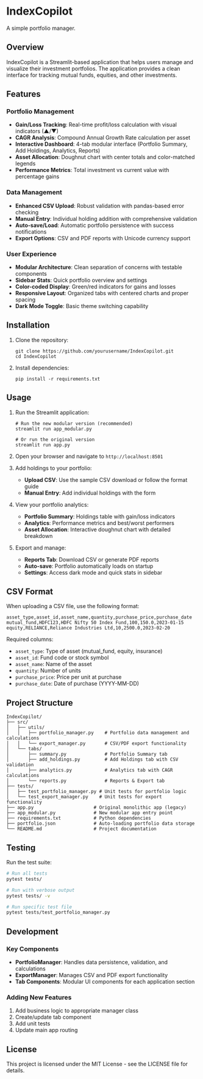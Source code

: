 # IndexCopilot

A simple portfolio manager.

## Overview

IndexCopilot is a Streamlit-based application that helps users manage and visualize their investment portfolios. The application provides a clean interface for tracking mutual funds, equities, and other investments.

## Features

### Portfolio Management
- **Gain/Loss Tracking**: Real-time profit/loss calculation with visual indicators (▲/▼)
- **CAGR Analysis**: Compound Annual Growth Rate calculation per asset
- **Interactive Dashboard**: 4-tab modular interface (Portfolio Summary, Add Holdings, Analytics, Reports)
- **Asset Allocation**: Doughnut chart with center totals and color-matched legends
- **Performance Metrics**: Total investment vs current value with percentage gains

### Data Management
- **Enhanced CSV Upload**: Robust validation with pandas-based error checking
- **Manual Entry**: Individual holding addition with comprehensive validation
- **Auto-save/Load**: Automatic portfolio persistence with success notifications
- **Export Options**: CSV and PDF reports with Unicode currency support

### User Experience
- **Modular Architecture**: Clean separation of concerns with testable components
- **Sidebar Stats**: Quick portfolio overview and settings
- **Color-coded Display**: Green/red indicators for gains and losses
- **Responsive Layout**: Organized tabs with centered charts and proper spacing
- **Dark Mode Toggle**: Basic theme switching capability

## Installation

1. Clone the repository:

   ```
   git clone https://github.com/yourusername/IndexCopilot.git
   cd IndexCopilot
   ```

2. Install dependencies:
   ```
   pip install -r requirements.txt
   ```

## Usage

1. Run the Streamlit application:

   ```
   # Run the new modular version (recommended)
   streamlit run app_modular.py
   
   # Or run the original version
   streamlit run app.py
   ```

2. Open your browser and navigate to `http://localhost:8501`

3. Add holdings to your portfolio:
   - **Upload CSV**: Use the sample CSV download or follow the format guide
   - **Manual Entry**: Add individual holdings with the form

4. View your portfolio analytics:
   - **Portfolio Summary**: Holdings table with gain/loss indicators
   - **Analytics**: Performance metrics and best/worst performers
   - **Asset Allocation**: Interactive doughnut chart with detailed breakdown

5. Export and manage:
   - **Reports Tab**: Download CSV or generate PDF reports
   - **Auto-save**: Portfolio automatically loads on startup
   - **Settings**: Access dark mode and quick stats in sidebar

## CSV Format

When uploading a CSV file, use the following format:

```
asset_type,asset_id,asset_name,quantity,purchase_price,purchase_date
mutual_fund,HDFC123,HDFC Nifty 50 Index Fund,100,150.0,2023-01-15
equity,RELIANCE,Reliance Industries Ltd,10,2500.0,2023-02-20
```

Required columns:

- `asset_type`: Type of asset (mutual_fund, equity, insurance)
- `asset_id`: Fund code or stock symbol
- `asset_name`: Name of the asset
- `quantity`: Number of units
- `purchase_price`: Price per unit at purchase
- `purchase_date`: Date of purchase (YYYY-MM-DD)

## Project Structure

```
IndexCopilot/
├── src/
│   ├── utils/
│   │   ├── portfolio_manager.py    # Portfolio data management and calculations
│   │   └── export_manager.py       # CSV/PDF export functionality
│   └── tabs/
│       ├── summary.py              # Portfolio Summary tab
│       ├── add_holdings.py         # Add Holdings tab with CSV validation
│       ├── analytics.py            # Analytics tab with CAGR calculations
│       └── reports.py              # Reports & Export tab
├── tests/
│   ├── test_portfolio_manager.py # Unit tests for portfolio logic
│   └── test_export_manager.py    # Unit tests for export functionality
├── app.py                      # Original monolithic app (legacy)
├── app_modular.py              # New modular app entry point
├── requirements.txt            # Python dependencies
├── portfolio.json              # Auto-loading portfolio data storage
└── README.md                   # Project documentation
```

## Testing

Run the test suite:

```bash
# Run all tests
pytest tests/

# Run with verbose output
pytest tests/ -v

# Run specific test file
pytest tests/test_portfolio_manager.py
```

## Development

### Key Components

- **PortfolioManager**: Handles data persistence, validation, and calculations
- **ExportManager**: Manages CSV and PDF export functionality
- **Tab Components**: Modular UI components for each application section

### Adding New Features

1. Add business logic to appropriate manager class
2. Create/update tab component
3. Add unit tests
4. Update main app routing

## License

This project is licensed under the MIT License - see the LICENSE file for details.
